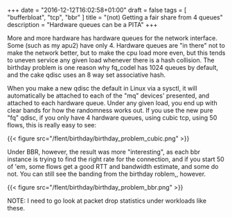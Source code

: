 +++
date = "2016-12-12T16:02:58+01:00"
draft = false
tags = [ "bufferbloat", "tcp", "bbr" ]
title = "(not) Getting a fair share from 4 queues"
description = "Hardware queues can be a PITA"
+++

More and more hardware has hardware queues for the network interface.
Some (such as my apu2) have only 4. Hardware queues are "in there"
not to make the network better, but to make the cpu load more even,
but this tends to uneven service any given load whenever there is a 
hash collision. The birthday problem is one reason why fq_codel has 1024 queues
by default, and the cake qdisc uses an 8 way set associative hash.

When you make a new qdisc the default in Linux via a sysctl, it will automatically
be attached to each of the "mq" devices' presented, and attached to each hardware queue. Under
any given load, you end up with clear bands for how the randomness
works out. If you use the new pure "fq" qdisc, if you only have 4 hardware queues,
using cubic tcp, using 50 flows, this is really easy to see:

{{< figure src="/flent/birthday/birthday_problem_cubic.png" >}}

Under BBR, however, the result was more "interesting", as each
bbr instance is trying to find the right rate for the connection,
and if you start 50 of 'em, some flows get a good RTT and bandwidth
estimate, and some do not. You can still see the banding from the
birthday roblem,, however.

{{< figure src="/flent/birthday/birthday_problem_bbr.png" >}}

NOTE: I need to go look at packet drop statistics under workloads
like these.

